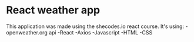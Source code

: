 # React weather app

This application was made using the shecodes.io react course.
It's using:
-openweather.org api
-React
-Axios
-Javascript
-HTML
-CSS
